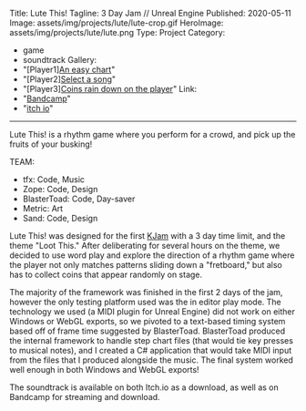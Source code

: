 ﻿Title: Lute This!
Tagline: 3 Day Jam // Unreal Engine
Published: 2020-05-11
Image: assets/img/projects/lute/lute-crop.gif
HeroImage: assets/img/projects/lute/lute.png
Type: Project
Category: 
  - game
  - soundtrack
Gallery:
  - "[Player1][An easy chart](assets/img/projects/lute/lute.gif)"
  - "[Player2][Select a song](assets/img/projects/lute/menu.png)"
  - "[Player3][Coins rain down on the player](assets/img/projects/lute/makeItRain.png)"
Link:
  - "[Bandcamp](https://seawaves.bandcamp.com/album/lute-this-ost)"
  - "[itch io](https://metriczero.itch.io/lute-this)"
---
Lute This! is a rhythm game where you perform for a crowd, and pick up the fruits of your busking!

TEAM:
- tfx: Code, Music
- Zope: Code, Design
- BlasterToad: Code, Day-saver
- Metric: Art
- Sand: Code, Design

Lute This! was designed for the first [KJam](https://itch.io/jam/kjam) with a 3 day time limit, and the theme "Loot This."  After deliberating for several hours on the theme, we decided to use word play and explore the direction of a rhythm game where the player not only matches patterns sliding down a "fretboard," but also has to collect coins that appear randomly on stage.

The majority of the framework was finished in the first 2 days of the jam, however the only testing platform used was the in editor play mode.  The technology we used (a MIDI plugin for Unreal Engine) did not work on either Windows or WebGL exports, so we pivoted to a text-based timing system based off of frame time suggested by BlasterToad.  BlasterToad produced the internal framework to handle step chart files (that would tie key presses to musical notes), and I created a C# application that would take MIDI input from the files that I produced alongside the music.  The final system worked well enough in both Windows and WebGL exports!

The soundtrack is available on both Itch.io as a download, as well as on Bandcamp for streaming and download.